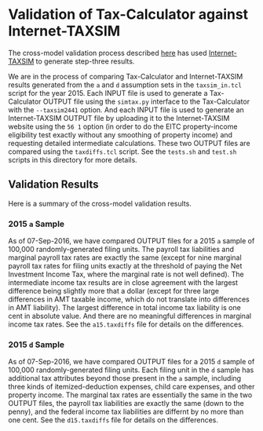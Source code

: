 Validation of Tax-Calculator against Internet-TAXSIM
====================================================

The cross-model validation process described
[here](https://github.com/open-source-economics/Tax-Calculator/blob/master/taxcalc/validation/README.md#validation-of-tax-calculator-logic)
has used
[Internet-TAXSIM](http://users.nber.org/~taxsim/taxsim-calc9/index.html)
to generate step-three results.

We are in the process of comparing Tax-Calculator and Internet-TAXSIM
results generated from the `a` and `d` assumption sets in the
`taxsim_in.tcl` script for the year 2015.  Each INPUT file is used to
generate a Tax-Calculator OUTPUT file using the `simtax.py` interface
to the Tax-Calculator with the `--taxsim2441` option.  And each INPUT
file is used to generate an Internet-TAXSIM OUTPUT file by uploading
it to the Internet-TAXSIM website using the `56 1` option (in order to
do the EITC property-income eligibility test exactly without any
smoothing of property income) and requesting detailed intermediate
calculations.  These two OUTPUT files are compared using the
`taxdiffs.tcl` script.  See the `tests.sh` and `test.sh` scripts in this
directory for more details.

Validation Results
------------------

Here is a summary of the cross-model validation results.

### 2015 `a` Sample ###

As of 07-Sep-2016, we have compared OUTPUT files for a 2015 `a` sample
of 100,000 randomly-generated filing units.  The payroll tax
liabilities and marginal payroll tax rates are exactly the same
(except for nine marginal payroll tax rates for filing units exactly
at the threshold of paying the Net Investment Income Tax, where the
marginal rate is not well defined).  The intermediate income tax
results are in close agreement with the largest difference being
slightly more that a dollar (except for three large differences in AMT
taxable income, which do not translate into differences in AMT
liability).  The largest difference in total income tax liability is
one cent in absolute value.  And there are no meaningful differences
in marginal income tax rates.  See the `a15.taxdiffs` file for details
on the differences.

### 2015 `d` Sample ###

As of 07-Sep-2016, we have compared OUTPUT files for a 2015 `d` sample
of 100,000 randomly-generated filing units.  Each filing unit in the
`d` sample has additional tax attributes beyond those present in the
`a` sample, including three kinds of itemized-deduction expenses,
child care expenses, and other property income.  The marginal tax
rates are essentially the same in the two OUTPUT files, the payroll
tax liabilities are exactly the same (down to the penny), and the
federal income tax liabilities are differnt by no more than one cent.
See the `d15.taxdiffs` file for details on the differences.
